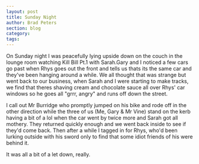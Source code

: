 ```yaml
---
layout: post
title: Sunday Night
author: Brad Peters
section: blog
category: 
tags:
---
```


On Sunday night I was peacefully lying upside down on the couch in the lounge room watching Kill Bill Pt.1 with Sarah.Gary and I noticed a few cars go past when Rhys goes out the front and tells us thats its the same car and they've been hanging around a while. We all thought that was strange but went back to our business, when Sarah and I were starting to make tracks, we find that theres shaving cream and chocolate sauce all over Rhys' car windows so he goes all "grrr, angry" and runs off down the street. 

I call out Mr Burridge who promptly jumped on his bike and rode off in the other direction while the three of us (Me, Gary & Mr Vine) stand on the kerb having a bit of a lol when the car went by twice more and Sarah got all mothery. They returned quickly enough and we went back inside to see if they'd come back. Then after a while I tagged in for Rhys, who'd been lurking outside with his sword only to find that some idiot friends of his were behind it.

It was all a bit of a let down, really.